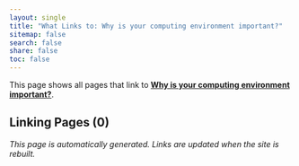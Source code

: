 ```yaml
---
layout: single
title: "What Links to: Why is your computing environment important?"
sitemap: false
search: false
share: false
toc: false
---
```


This page shows all pages that link to **[Why is your computing environment important?](/datademos/computational_rank/)**.

## Linking Pages (0)


*This page is automatically generated. Links are updated when the site is rebuilt.*
